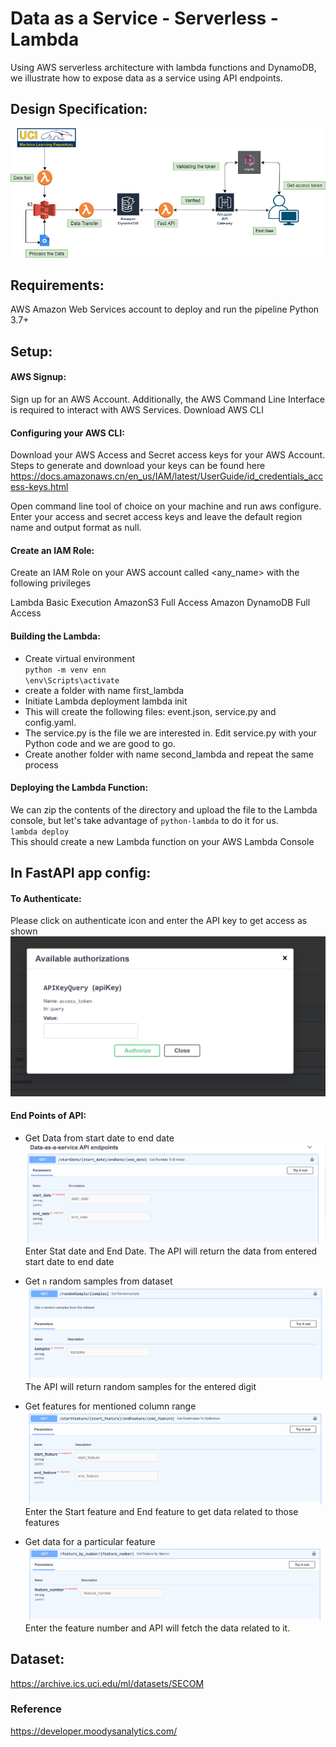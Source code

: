 

# Data as a Service - Serverless - Lambda
Using AWS serverless architecture with lambda functions and DynamoDB, we illustrate how to expose data as a service using API endpoints.

## Design Specification:

![](images/DesignSpecAss1Part2.png)

## Requirements:

AWS Amazon Web Services account to deploy and run the pipeline
Python 3.7+
## Setup: 
#### AWS Signup:
Sign up for an AWS Account. Additionally, the AWS Command Line Interface is required to interact with AWS Services. Download AWS CLI

#### Configuring your AWS CLI:
Download your AWS Access and Secret access keys for your AWS Account. Steps to generate and download your keys can be found here https://docs.amazonaws.cn/en_us/IAM/latest/UserGuide/id_credentials_access-keys.html

Open command line tool of choice on your machine and run aws configure. Enter your access and secret access keys and leave the default region name and output format as null.

#### Create an IAM Role:
Create an IAM Role on your AWS account called <any_name> with the following privileges

Lambda Basic Execution
AmazonS3 Full Access
Amazon DynamoDB Full Access

#### Building the Lambda:

- Create virtual environment  
`python -m venv enn`  
`\env\Scripts\activate`  
- create a folder with name first_lambda  
- Initiate Lambda deployment lambda init  
- This will create the following files: event.json, service.py and config.yaml.
- The service.py is the file we are interested in. Edit service.py with your Python code and we are good to go.
- Create another folder with name second_lambda and repeat the same process

#### Deploying the Lambda Function:
We can zip the contents of the directory and upload the file to the Lambda console, but let's take advantage of `python-lambda` to do it for us.  
`lambda deploy`  
This should create a new Lambda function on your AWS Lambda Console

## In FastAPI app config:
#### To Authenticate:  
Please click on authenticate icon and enter the API key to get access as shown  
![](images/Authenticate.PNG)  

#### End Points of API:  
- Get Data from start date to end date  
![](images/Start&EndDateRange.PNG)  
Enter Stat date and End Date. The API will return the data from entered start date to end date  

- Get `n` random samples from dataset  
![](images/randomSamples.PNG)  
The API will return random samples for the entered digit  

-  Get features for mentioned column range  
![](images/GetFeatureFrom-to.PNG)  
Enter the Start feature and End feature to get data related to those features  

-  Get data for a particular feature  
![](images/getPfeature.PNG)
Enter the feature number and API will fetch the data related to it.

## Dataset:
https://archive.ics.uci.edu/ml/datasets/SECOM


### Reference
https://developer.moodysanalytics.com/

